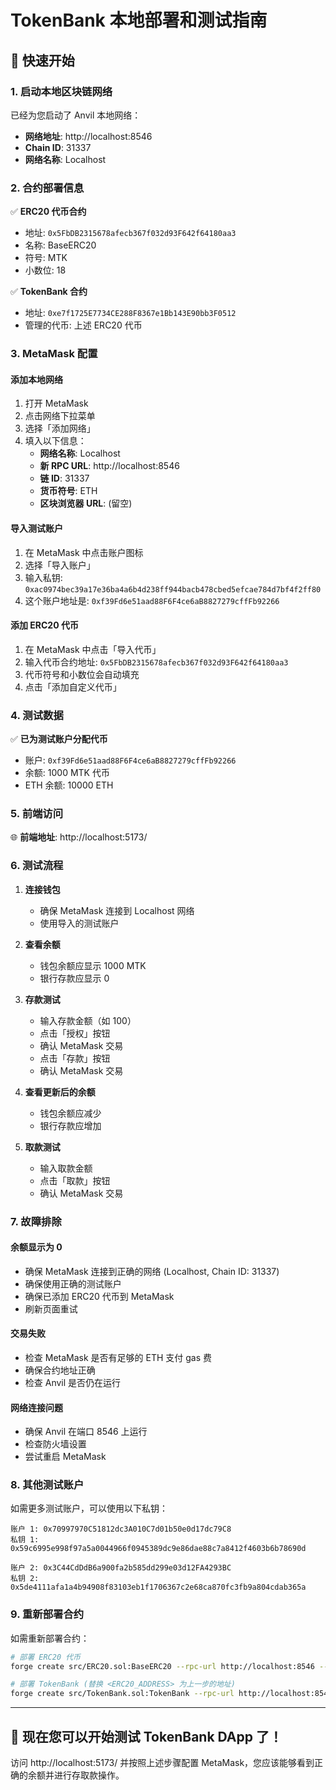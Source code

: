 # TokenBank 本地部署和测试指南

## 🚀 快速开始

### 1. 启动本地区块链网络

已经为您启动了 Anvil 本地网络：
- **网络地址**: http://localhost:8546
- **Chain ID**: 31337
- **网络名称**: Localhost

### 2. 合约部署信息

✅ **ERC20 代币合约**
- 地址: `0x5FbDB2315678afecb367f032d93F642f64180aa3`
- 名称: BaseERC20
- 符号: MTK
- 小数位: 18

✅ **TokenBank 合约**
- 地址: `0xe7f1725E7734CE288F8367e1Bb143E90bb3F0512`
- 管理的代币: 上述 ERC20 代币

### 3. MetaMask 配置

#### 添加本地网络
1. 打开 MetaMask
2. 点击网络下拉菜单
3. 选择「添加网络」
4. 填入以下信息：
   - **网络名称**: Localhost
   - **新 RPC URL**: http://localhost:8546
   - **链 ID**: 31337
   - **货币符号**: ETH
   - **区块浏览器 URL**: (留空)

#### 导入测试账户
1. 在 MetaMask 中点击账户图标
2. 选择「导入账户」
3. 输入私钥: `0xac0974bec39a17e36ba4a6b4d238ff944bacb478cbed5efcae784d7bf4f2ff80`
4. 这个账户地址是: `0xf39Fd6e51aad88F6F4ce6aB8827279cffFb92266`

#### 添加 ERC20 代币
1. 在 MetaMask 中点击「导入代币」
2. 输入代币合约地址: `0x5FbDB2315678afecb367f032d93F642f64180aa3`
3. 代币符号和小数位会自动填充
4. 点击「添加自定义代币」

### 4. 测试数据

✅ **已为测试账户分配代币**
- 账户: `0xf39Fd6e51aad88F6F4ce6aB8827279cffFb92266`
- 余额: 1000 MTK 代币
- ETH 余额: 10000 ETH

### 5. 前端访问

🌐 **前端地址**: http://localhost:5173/

### 6. 测试流程

1. **连接钱包**
   - 确保 MetaMask 连接到 Localhost 网络
   - 使用导入的测试账户

2. **查看余额**
   - 钱包余额应显示 1000 MTK
   - 银行存款应显示 0

3. **存款测试**
   - 输入存款金额（如 100）
   - 点击「授权」按钮
   - 确认 MetaMask 交易
   - 点击「存款」按钮
   - 确认 MetaMask 交易

4. **查看更新后的余额**
   - 钱包余额应减少
   - 银行存款应增加

5. **取款测试**
   - 输入取款金额
   - 点击「取款」按钮
   - 确认 MetaMask 交易

### 7. 故障排除

#### 余额显示为 0
- 确保 MetaMask 连接到正确的网络 (Localhost, Chain ID: 31337)
- 确保使用正确的测试账户
- 确保已添加 ERC20 代币到 MetaMask
- 刷新页面重试

#### 交易失败
- 检查 MetaMask 是否有足够的 ETH 支付 gas 费
- 确保合约地址正确
- 检查 Anvil 是否仍在运行

#### 网络连接问题
- 确保 Anvil 在端口 8546 上运行
- 检查防火墙设置
- 尝试重启 MetaMask

### 8. 其他测试账户

如需更多测试账户，可以使用以下私钥：

```
账户 1: 0x70997970C51812dc3A010C7d01b50e0d17dc79C8
私钥 1: 0x59c6995e998f97a5a0044966f0945389dc9e86dae88c7a8412f4603b6b78690d

账户 2: 0x3C44CdDdB6a900fa2b585dd299e03d12FA4293BC
私钥 2: 0x5de4111afa1a4b94908f83103eb1f1706367c2e68ca870fc3fb9a804cdab365a
```

### 9. 重新部署合约

如需重新部署合约：

```bash
# 部署 ERC20 代币
forge create src/ERC20.sol:BaseERC20 --rpc-url http://localhost:8546 --private-key 0xac0974bec39a17e36ba4a6b4d238ff944bacb478cbed5efcae784d7bf4f2ff80 --broadcast

# 部署 TokenBank (替换 <ERC20_ADDRESS> 为上一步的地址)
forge create src/TokenBank.sol:TokenBank --rpc-url http://localhost:8546 --private-key 0xac0974bec39a17e36ba4a6b4d238ff944bacb478cbed5efcae784d7bf4f2ff80 --broadcast --constructor-args <ERC20_ADDRESS>
```

---

## 🎉 现在您可以开始测试 TokenBank DApp 了！

访问 http://localhost:5173/ 并按照上述步骤配置 MetaMask，您应该能够看到正确的余额并进行存取款操作。